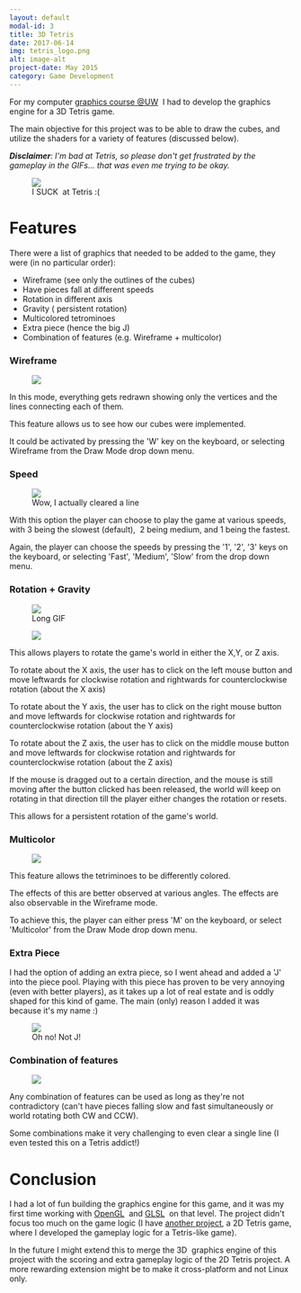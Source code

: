 ```yaml
---
layout: default
modal-id: 3
title: 3D Tetris
date: 2017-06-14
img: tetris_logo.png
alt: image-alt
project-date: May 2015
category: Game Development
---
```


<p>For my computer&nbsp;<a href="https://www.student.cs.uwaterloo.ca/~cs488/">graphics course @UW</a>&nbsp; I had to develop the graphics engine for a 3D Tetris game.</p>

The main objective for this project was to be able to draw the cubes, and utilize the shaders for a variety of features (discussed below).

<p><em><strong>Disclaimer</strong>&#58; I'm bad at Tetris, so please don't get frustrated by the gameplay in the GIFs... that was even me trying to be okay.</em></p>

<figure>
<div><img src="../img/portfolio/tetris1.gif"></div><figcaption> I SUCK &nbsp;at Tetris &#58;(</figcaption></figure>

<h1>Features</h1>
<p>There were a list of graphics that needed to be added to the game, they were (in no particular order):</p>
<ul>
<li>Wireframe (see only the outlines of the cubes)</li>
<li>Have pieces fall at different speeds</li>
<li>Rotation in different axis</li>
<li>Gravity ( persistent rotation)</li>
<li>Multicolored tetrominoes </li>
<li>Extra piece (hence the big J)</li>
<li>Combination of features (e.g. Wireframe + multicolor)</li>
</ul>

<h3>Wireframe</h3>
<figure>
<div><img src="../img/portfolio/tetris2.gif"></div></figure>

<p>In this mode, everything gets redrawn showing only the vertices and the lines connecting each of them.</p><p>This feature allows us to see how our cubes were implemented.</p>
<p>It could be activated by pressing the 'W' key on the keyboard, or selecting Wireframe from the Draw Mode drop down menu.</p>
<h3>Speed</h3>
<figure>
<div><img src="../img/portfolio/tetris3.gif"></div><figcaption>Wow, I actually cleared a line</figcaption></figure>

<p>With this option the player can choose to play the game at various speeds, with 3 being the slowest (default), &nbsp;2 being medium, and 1 being the fastest.</p>

<p>Again, the player can choose the speeds by pressing the '1', '2', '3' keys on the keyboard, or selecting 'Fast', 'Medium', 'Slow' from the drop down menu.</p>

<h3>Rotation + Gravity</h3>

<figure><div><img src="../img/portfolio/tetris4.gif"></div><figcaption>Long GIF</figcaption></figure>

<figure><div><img src="../img/portfolio/tetris5.gif"></div></figure>

<p>This allows players to rotate the game's world in either the X,Y, or Z axis.</p>

<p>To rotate about the X axis, the user has to click on the left mouse button and move leftwards for clockwise rotation and rightwards for counterclockwise rotation (about the X axis)</p>

<p>To rotate about the Y axis, the user has to click on the right mouse button and move leftwards for clockwise rotation and rightwards for counterclockwise rotation (about the Y axis)</p>

<p>To rotate about the Z axis, the user has to click on the middle mouse button and move leftwards for clockwise rotation and rightwards for counterclockwise rotation (about the Z axis)</p>

<p>If the mouse is dragged out to a certain direction, and the mouse is still moving after the button clicked has been released, the world will keep on rotating in that direction till the player either changes the rotation or resets.</p><p>This allows for a persistent rotation of the game's world.</p>

<h3>Multicolor</h3>

<figure><div><img src="../img/portfolio/tetris6.gif"></div></figure>

<p>This feature allows the tetriminoes to be differently colored.</p>

<p>The effects of this are better observed at various angles. The effects are also observable in the Wireframe mode.</p><p>To achieve this, the player can either press 'M' on the keyboard, or select 'Multicolor' from the Draw Mode drop down menu.</p>

<h3>Extra Piece</h3>

<p>I had the option of adding an extra piece, so I went ahead and added a 'J' into the piece pool. Playing with this piece has proven to be very annoying (even with better players), as it takes up a lot of real estate and is oddly shaped for this kind of game. The main (only) reason I added it was because it's my name &#58;) </p>

<figure><div><img src="../img/portfolio/tetris7.png"></div><figcaption>Oh no! Not J!</figcaption></figure>

<h3>Combination of features</h3>

<figure><div><img src="../img/portfolio/tetris8.gif"></div></figure>

<p>Any combination of features can be used as long as they're not contradictory (can't have pieces falling slow and fast simultaneously or world rotating both CW and CCW).</p>

<p>Some combinations make it very challenging to even clear a single line (I even tested this on a Tetris addict!)</p><h1>Conclusion</h1>

<p>I had a lot of fun building the graphics engine for this game, and it was my first time working with <a data-rt-link-type="external" href="https://www.opengl.org/">OpenGL</a>&nbsp; and <a data-rt-link-type="external" href="https://www.opengl.org/documentation/glsl/">GLSL</a> &nbsp;on that level. The project didn't focus too much on the game logic (I have <a data-rt-link-type="external" href="https://github.com/Jaytex/Quadris">another project</a>, a 2D Tetris game, where I developed the gameplay logic for a Tetris-like game). </p>

<p>In the future I might extend this to merge the 3D &nbsp;graphics engine of this project with the scoring and extra gameplay logic of the 2D Tetris project. A more rewarding extension might be to make it cross-platform and not Linux only.</p>
